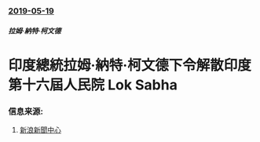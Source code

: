 ### [2019-05-19](/news/2019/05/19/index.md)

##### 拉姆·納特·柯文德
# 印度總統拉姆·納特·柯文德下令解散印度第十六屆人民院 Lok Sabha 




### 信息来源:

1. [新浪新聞中心](https://news.sina.com.tw/article/20190525/31422368.html)
